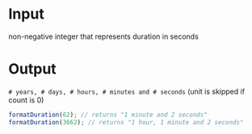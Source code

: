 # Input

non-negative integer that represents duration in seconds

# Output

`# years, # days, # hours, # minutes and # seconds` (unit is skipped if count is 0)

```js
formatDuration(62); // returns "1 minute and 2 seconds"
formatDuration(3662); // returns "1 hour, 1 minute and 2 seconds"
```
